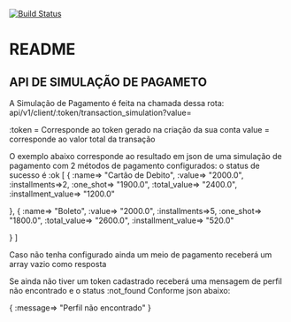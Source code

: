 
[![Build
Status](https://travis-ci.com/TreinaDev/pagamento.svg?branch=master)](https://travis-ci.com/TreinaDev/pagamento)


# README


## API DE SIMULAÇÃO DE PAGAMETO

A Simulação de Pagamento é feita na chamada dessa rota:
api/v1/client/:token/transaction_simulation?value=

:token = Corresponde ao token gerado na criação da sua conta
value = corresponde ao valor total da transação

O exemplo abaixo corresponde ao resultado em json de uma simulação de pagamento com 2 métodos de pagamento configurados:
o status de sucesso é :ok
[
   {
:name=>      "Cartão de Debito",
:value=>      "2000.0",
:installments=>2,
:one_shot=>      "1900.0",
:total_value=>      "2400.0",
:installment_value=>      "1200.0"
   
},
   {
:name=>      "Boleto",
:value=>      "2000.0",
:installments=>5,
:one_shot=>      "1800.0",
:total_value=>      "2600.0",
:installment_value=>      "520.0"
   
}
]

Caso não tenha configurado ainda um meio de pagamento receberá um array vazio como resposta

Se ainda não tiver um token cadastrado receberá uma mensagem de perfil não encontrado e o status :not_found
Conforme json abaixo:

{
  :message=>     "Perfil não encontrado"
}
